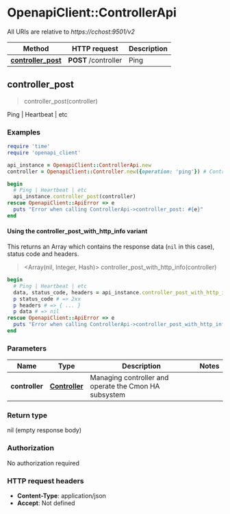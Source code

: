 # OpenapiClient::ControllerApi

All URIs are relative to *https://cchost:9501/v2*

| Method | HTTP request | Description |
| ------ | ------------ | ----------- |
| [**controller_post**](ControllerApi.md#controller_post) | **POST** /controller | Ping | Heartbeat | etc |


## controller_post

> controller_post(controller)

Ping | Heartbeat | etc

### Examples

```ruby
require 'time'
require 'openapi_client'

api_instance = OpenapiClient::ControllerApi.new
controller = OpenapiClient::Controller.new({operation: 'ping'}) # Controller | Managing controller and operate the Cmon HA subsystem

begin
  # Ping | Heartbeat | etc
  api_instance.controller_post(controller)
rescue OpenapiClient::ApiError => e
  puts "Error when calling ControllerApi->controller_post: #{e}"
end
```

#### Using the controller_post_with_http_info variant

This returns an Array which contains the response data (`nil` in this case), status code and headers.

> <Array(nil, Integer, Hash)> controller_post_with_http_info(controller)

```ruby
begin
  # Ping | Heartbeat | etc
  data, status_code, headers = api_instance.controller_post_with_http_info(controller)
  p status_code # => 2xx
  p headers # => { ... }
  p data # => nil
rescue OpenapiClient::ApiError => e
  puts "Error when calling ControllerApi->controller_post_with_http_info: #{e}"
end
```

### Parameters

| Name | Type | Description | Notes |
| ---- | ---- | ----------- | ----- |
| **controller** | [**Controller**](Controller.md) | Managing controller and operate the Cmon HA subsystem |  |

### Return type

nil (empty response body)

### Authorization

No authorization required

### HTTP request headers

- **Content-Type**: application/json
- **Accept**: Not defined

